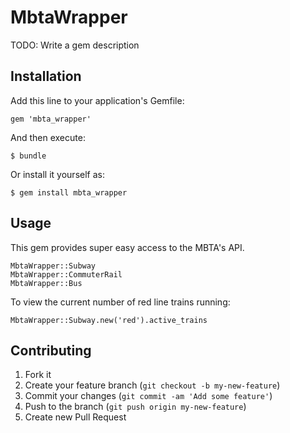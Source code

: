 # MbtaWrapper

TODO: Write a gem description

## Installation

Add this line to your application's Gemfile:

    gem 'mbta_wrapper'

And then execute:

    $ bundle

Or install it yourself as:

    $ gem install mbta_wrapper

## Usage

This gem provides super easy access to the MBTA's API.

    MbtaWrapper::Subway
    MbtaWrapper::CommuterRail
    MbtaWrapper::Bus
    
To view the current number of red line trains running:

    MbtaWrapper::Subway.new('red').active_trains

## Contributing

1. Fork it
2. Create your feature branch (`git checkout -b my-new-feature`)
3. Commit your changes (`git commit -am 'Add some feature'`)
4. Push to the branch (`git push origin my-new-feature`)
5. Create new Pull Request
